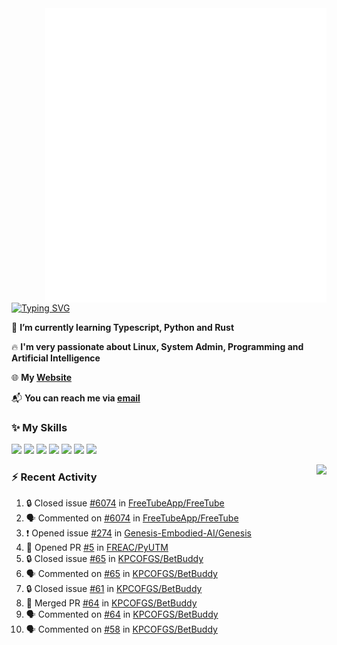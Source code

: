 <img align="right" width="450" src="github-metrics.svg">

[![Typing SVG](https://readme-typing-svg.herokuapp.com?duration=2500&vCenter=true&width=200&height=40&lines=Hello+World+👋)](https://git.io/typing-svg)

🌱 **I’m currently learning Typescript, Python and Rust**

🔥 **I'm very passionate about Linux, System Admin, Programming and Artificial Intelligence**

🌐 **My [Website](https://kpcofgs.github.io/)**

📬 **You can reach me via [email](mailto:shixian_sheng-2@protonmail.com)**

### ✨ **My Skills**

[![](https://img.shields.io/badge/LinuxMint-47A248?style=flat-square&logo=linuxmint&logoColor=fff)](https://linuxmint.com/)
[![](https://img.shields.io/badge/MXLinux-000000?style=flat-square&logo=mxlinux&logoColor=fff)](https://mxlinux.org/)
[![](https://img.shields.io/badge/Windows11-0078d6?style=flat-square&logo=windows&logoColor=fff)](https://www.microsoft.com/software-download/windows11)
![](https://img.shields.io/badge/Python-3572A5?style=flat-square&logo=python&logoColor=white)
![](https://img.shields.io/badge/HTML-E34C26?style=flat-square&logo=html5&logoColor=white)
![](https://img.shields.io/badge/CSS-563D7C?style=flat-square&logo=css3&logoColor=white)
![](https://img.shields.io/badge/TypeScript-3178C6?style=flat-square&logo=typescript&logoColor=white)

<a>
    <img align="right" height=210px src="https://github-readme-stats.vercel.app/api?username=KPCOFGS&theme=tokyonight&show_icons=true&show=prs_merged">
</a>

### ⚡ **Recent Activity**
<!--START_SECTION:activity-->
1. 🔒 Closed issue [#6074](https://github.com/FreeTubeApp/FreeTube/issues/6074) in [FreeTubeApp/FreeTube](https://github.com/FreeTubeApp/FreeTube)
2. 🗣 Commented on [#6074](https://github.com/FreeTubeApp/FreeTube/issues/6074#issuecomment-2561558256) in [FreeTubeApp/FreeTube](https://github.com/FreeTubeApp/FreeTube)
3. ❗ Opened issue [#274](https://github.com/Genesis-Embodied-AI/Genesis/issues/274) in [Genesis-Embodied-AI/Genesis](https://github.com/Genesis-Embodied-AI/Genesis)
4. 💪 Opened PR [#5](https://github.com/FREAC/PyUTM/pull/5) in [FREAC/PyUTM](https://github.com/FREAC/PyUTM)
5. 🔒 Closed issue [#65](https://github.com/KPCOFGS/BetBuddy/issues/65) in [KPCOFGS/BetBuddy](https://github.com/KPCOFGS/BetBuddy)
6. 🗣 Commented on [#65](https://github.com/KPCOFGS/BetBuddy/issues/65#issuecomment-2541499492) in [KPCOFGS/BetBuddy](https://github.com/KPCOFGS/BetBuddy)
7. 🔒 Closed issue [#61](https://github.com/KPCOFGS/BetBuddy/issues/61) in [KPCOFGS/BetBuddy](https://github.com/KPCOFGS/BetBuddy)
8. 🎉 Merged PR [#64](https://github.com/KPCOFGS/BetBuddy/pull/64) in [KPCOFGS/BetBuddy](https://github.com/KPCOFGS/BetBuddy)
9. 🗣 Commented on [#64](https://github.com/KPCOFGS/BetBuddy/pull/64#issuecomment-2536997614) in [KPCOFGS/BetBuddy](https://github.com/KPCOFGS/BetBuddy)
10. 🗣 Commented on [#58](https://github.com/KPCOFGS/BetBuddy/issues/58#issuecomment-2525355689) in [KPCOFGS/BetBuddy](https://github.com/KPCOFGS/BetBuddy)
<!--END_SECTION:activity-->
